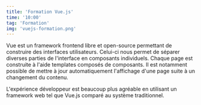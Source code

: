 ```yaml
---
title: 'Formation Vue.js'
time: '10:00'
tag: 'Formation'
img: 'vuejs-formation.png'
---
```


Vue est un framework frontend libre et open-source permettant de construire des interfaces utilisateurs.
Celui-ci nous permet de séparer diverses parties de l'interface en composants individuels.
Chaque page est construite à l'aide templates composés de composants. Il est notamment possible de mettre à jour
automatiquement l'affichage d'une page suite à un changement du contenu.

L'expérience développeur est beaucoup plus agréable en utilisant un framework web tel que Vue.js comparé au système
traditionnel.
